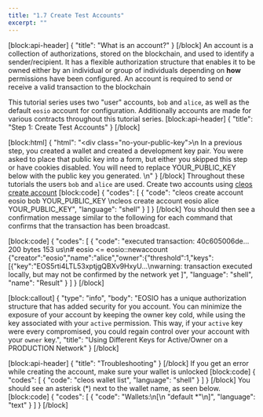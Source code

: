 ```yaml
---
title: "1.7 Create Test Accounts"
excerpt: ""
---
```

[block:api-header]
{
  "title": "What is an account?"
}
[/block]
An account is a collection of authorizations, stored on the blockchain, and used to identify a sender/recipient. It has a flexible authorization structure that enables it to be owned either by an individual or group of individuals depending on **how** permissions have been configured. An account is required to send or receive a valid transaction to the blockchain

This tutorial series uses two "user" accounts, `bob` and `alice`, as well as the default `eosio` account for configuration. Additionally accounts are made for various contracts throughout this tutorial series.
[block:api-header]
{
  "title": "Step 1: Create Test Accounts"
}
[/block]

[block:html]
{
  "html": "<div class=\"no-your-public-key\">\n  In a previous step, you created a wallet and created a development key pair. You were asked to place that public key into a form, but either you skipped this step or have cookies disabled. You will need to replace YOUR_PUBLIC_KEY below with the public key you generated. \n</div>"
}
[/block]
Throughout these tutorials the users `bob` and `alice` are used. Create two accounts using [cleos create account](https://developers.eos.io/eosio-cleos/reference#cleos-create-account)
[block:code]
{
  "codes": [
    {
      "code": "cleos create account eosio bob YOUR_PUBLIC_KEY \ncleos create account eosio alice YOUR_PUBLIC_KEY",
      "language": "shell"
    }
  ]
}
[/block]
You should then see a confirmation message similar to the following for each command that confirms that the transaction has been broadcast.

[block:code]
{
  "codes": [
    {
      "code": "executed transaction: 40c605006de...  200 bytes  153 us\n#         eosio <= eosio::newaccount            {\"creator\":\"eosio\",\"name\":\"alice\",\"owner\":{\"threshold\":1,\"keys\":[{\"key\":\"EOS5rti4LTL53xptjgQBXv9HxyU...\nwarning: transaction executed locally, but may not be confirmed by the network yet    ]",
      "language": "shell",
      "name": "Result"
    }
  ]
}
[/block]

[block:callout]
{
  "type": "info",
  "body": "EOSIO has a unique authorization structure that has added security for you account. You can minimize the exposure of your account by keeping the owner key cold, while using the key associated with your `active` permission. This way, if your `active` key were every compromised, you could regain control over your account with your `owner` key.",
  "title": "Using Different Keys for Active/Owner on a PRODUCTION Network"
}
[/block]

[block:api-header]
{
  "title": "Troubleshooting"
}
[/block]
If you get an error while creating the account, make sure your wallet is unlocked 
[block:code]
{
  "codes": [
    {
      "code": "cleos wallet list",
      "language": "shell"
    }
  ]
}
[/block]
You should see an asterisk (*) next to the wallet name, as seen below.
[block:code]
{
  "codes": [
    {
      "code": "Wallets:\n[\n  \"default *\"\n]",
      "language": "text"
    }
  ]
}
[/block]